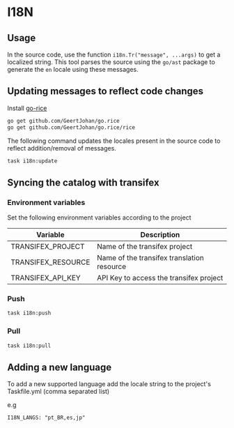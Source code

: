# I18N

## Usage

In the source code, use the function `i18n.Tr("message", ...args)` to get a localized string. This tool parses the source using the `go/ast` package to generate the `en` locale using these messages.

## Updating messages to reflect code changes

Install [go-rice](https://github.com/GeertJohan/go.rice)

```sh
go get github.com/GeertJohan/go.rice
go get github.com/GeertJohan/go.rice/rice
```

The following command updates the locales present in the source code to reflect addition/removal of messages.

```sh
task i18n:update
```

## Syncing the catalog with transifex

### Environment variables

Set the following environment variables according to the project

|Variable|Description|
|--------|-----------|
|TRANSIFEX_PROJECT|Name of the transifex project|
|TRANSIFEX_RESOURCE|Name of the transifex translation resource|
|TRANSIFEX_API_KEY|API Key to access the transifex project|

### Push

```sh
task i18n:push
```

### Pull

```sh
task i18n:pull
```

## Adding a new language

To add a new supported language add the locale string to the project's Taskfile.yml (comma separated list)

e.g
```
I18N_LANGS: "pt_BR,es,jp"
```